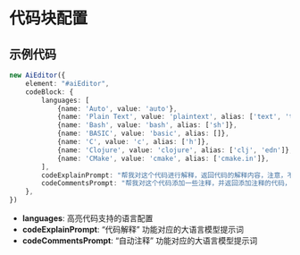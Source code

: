 # 代码块配置

## 示例代码

```typescript
new AiEditor({
    element: "#aiEditor",
    codeBlock: {
        languages: [
            {name: 'Auto', value: 'auto'},
            {name: 'Plain Text', value: 'plaintext', alias: ['text', 'txt']},
            {name: 'Bash', value: 'bash', alias: ['sh']},
            {name: 'BASIC', value: 'basic', alias: []},
            {name: 'C', value: 'c', alias: ['h']},
            {name: 'Clojure', value: 'clojure', alias: ['clj', 'edn']},
            {name: 'CMake', value: 'cmake', alias: ['cmake.in']},
        ],
        codeExplainPrompt: "帮我对这个代码进行解释，返回代码的解释内容，注意，不需要对代码的注释进行解释",
        codeCommentsPrompt: "帮我对这个代码添加一些注释，并返回添加注释的代码，只返回代码",
    },
})
```

- **languages**: 高亮代码支持的语言配置
- **codeExplainPrompt**: “代码解释” 功能对应的大语言模型提示词
- **codeCommentsPrompt**:  “自动注释” 功能对应的大语言模型提示词


